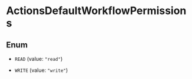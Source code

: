 

# ActionsDefaultWorkflowPermissions

## Enum


* `READ` (value: `"read"`)

* `WRITE` (value: `"write"`)



